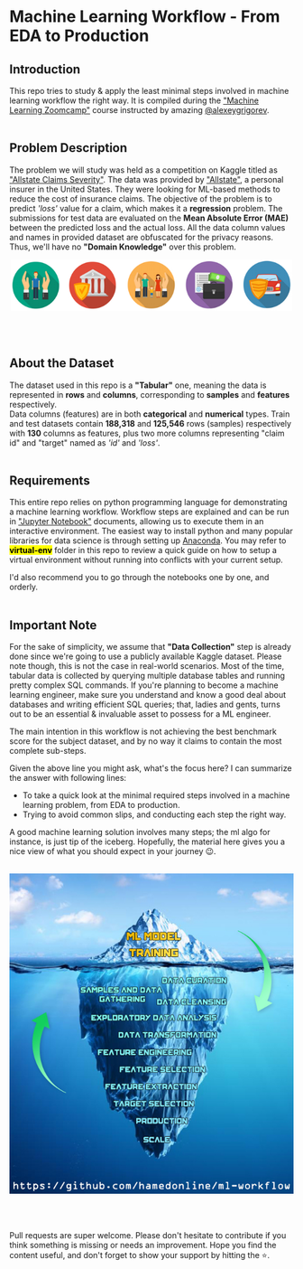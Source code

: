 # Machine Learning Workflow - From EDA to Production

## Introduction
This repo tries to study & apply the least minimal steps involved in machine learning workflow the right way. It is compiled during the ["Machine Learning Zoomcamp"](https://datatalks.club/courses/2021-winter-ml-zoomcamp.html) course instructed by amazing [@alexeygrigorev](https://github.com/alexeygrigorev).
<br><br>


## Problem Description
The problem we will study was held as a competition on Kaggle titled as ["Allstate Claims Severity"](https://www.kaggle.com/c/allstate-claims-severity/). The data was provided by ["Allstate"](https://www.allstate.com/), a personal insurer in the United States. They were looking for ML-based methods to reduce the cost of insurance claims.
The objective of the problem is to predict _'loss'_ value for a claim, which makes it a __regression__ problem. The submissions for test data are evaluated on the __Mean Absolute Error (MAE)__ between the predicted loss and the actual loss.
All the data column values and names in provided dataset are obfuscated for the privacy reasons. Thus, we'll have no __"Domain Knowledge"__ over this problem.<br>
<p align="center">
    <img src="./resources/allstate_banner-660x120.png" width="500" />
</p>
<br><br>


## About the Dataset
The dataset used in this repo is a __"Tabular"__ one, meaning the data is represented in __rows__ and __columns__, corresponding to __samples__ and __features__ respectively.<br>
Data columns (features) are in both __categorical__ and __numerical__ types. Train and test datasets contain __188,318__ and __125,546__ rows (samples) respectively with __130__ columns as features, plus two more columns representing "claim id" and "target" named as _'id'_ and _'loss'_.
<br><br>


## Requirements
This entire repo relies on python programming language for demonstrating a machine learning workflow. Workflow steps are explained and can be run in ["Jupyter Notebook"](https://jupyter.org) documents, allowing us to execute them in an interactive environment. The easiest way to install python and many popular libraries for data science is through setting up [Anaconda](https://www.anaconda.com). You may refer to <mark>__virtual-env__</mark> folder in this repo to review a quick guide on how to setup a virtual environment without running into conflicts with your current setup.

I'd also recommend you to go through the notebooks one by one, and orderly.
<br><br>


## Important Note
For the sake of simplicity, we assume that __"Data Collection"__ step is already done since we're going to use a publicly available Kaggle dataset. Please note though, this is not the case in real-world scenarios. Most of the time, tabular data is collected by querying multiple database tables and running pretty complex SQL commands. If you're planning to become a machine learning engineer, make sure you understand and know a good deal about databases and writing efficient SQL queries; that, ladies and gents, turns out to be an essential & invaluable asset to possess for a ML engineer.

The main intention in this workflow is not achieving the best benchmark score for the subject dataset, and by no way it claims to contain the most complete sub-steps.

Given the above line you might ask, what's the focus here? I can summarize the answer with following lines:
- To take a quick look at the minimal required steps involved in a machine learning problem, from EDA to production.
- Trying to avoid common slips, and conducting each step the right way.

A good machine learning solution involves many steps; the ml algo for instance, is just tip of the iceberg. Hopefully, the material here gives you a nice view of what you should expect in your journey 😉.<br><br>
<p align="center">
    <img src="./resources/ml-iceberg.jpg" />
</p>
<br><br>

Pull requests are super welcome. Please don't hesitate to contribute if you think something is missing or needs an improvement. Hope you find the content useful, and don't forget to show your support by hitting the ⭐.
